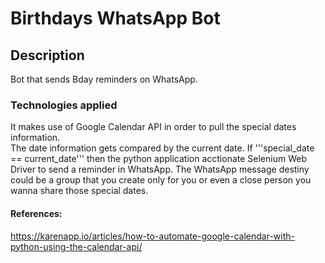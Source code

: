 # Birthdays WhatsApp Bot

## Description

Bot that sends Bday reminders on WhatsApp.

### Technologies applied

It makes use of Google Calendar API in order to pull the special dates information.  
The date information gets compared by the current date. If '''special_date == current_date''' then the python application acctionate Selenium Web Driver to send a reminder in WhatsApp. The WhatsApp message destiny could be a group that you create only for you or even a close person you wanna share those special dates.

#### References:
https://karenapp.io/articles/how-to-automate-google-calendar-with-python-using-the-calendar-api/

